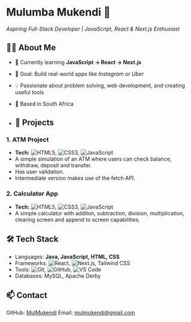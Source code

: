 # Mulumba Mukendi 🚀
*Aspiring Full-Stack Developer | JavaScript, React & Next.js Enthusiast*

## 👨‍💻 About Me
- 🌱 Currently learning **JavaScript → React → Next.js**
- 🎯 Goal: Build real-world apps like *Instagram* or *Uber*
- 💡 Passionate about problem solving, web development, and creating useful tools
- 📍 Based in South Africa

- ## 📂 Projects

### 1. ATM Project
- **Tech:** ![HTML5](https://img.shields.io/badge/HTML5-E34F26?style=flat&logo=html5&logoColor=white), ![CSS3](https://img.shields.io/badge/CSS3-1572B6?style=flat&logo=css3&logoColor=white), ![JavaScript](https://img.shields.io/badge/JavaScript-F7DF1E?style=flat&logo=javascript&logoColor=black)
- A simple simulation of an ATM where users can check balance, withdraw, deposit and transfer.
- Has user validation.
- Intermediate version makes use of the fetch API.

### 2. Calculator App
- **Tech:** ![HTML5](https://img.shields.io/badge/HTML5-E34F26?style=flat&logo=html5&logoColor=white), ![CSS3](https://img.shields.io/badge/CSS3-1572B6?style=flat&logo=css3&logoColor=white), ![JavaScript](https://img.shields.io/badge/JavaScript-F7DF1E?style=flat&logo=javascript&logoColor=black)
- A simple calculator with additon, subtraction, division, multiplication, clearing screen and append to screen capabilities.

## 🛠 Tech Stack
- Languages: **Java, JavaScript, HTML, CSS**
- Frameworks: ![React](https://img.shields.io/badge/React-20232A?style=flat&logo=react&logoColor=61DAFB), ![Next.js](https://img.shields.io/badge/Next.js-000000?style=flat&logo=nextdotjs&logoColor=white), Tailwind CSS
- Tools: ![Git](https://img.shields.io/badge/Git-F05032?style=flat&logo=git&logoColor=white), ![GitHub](https://img.shields.io/badge/GitHub-181717?style=flat&logo=github&logoColor=white), ![VS Code](https://img.shields.io/badge/VS%20Code-0078D4?style=flat&logo=visualstudiocode&logoColor=white)
- Databases: MySQL, Apache Derby

## 📫 Contact
GitHub: [MulMukendi](https://github.com/MulMukendi)
Email: mulmukendi@gmail.com
